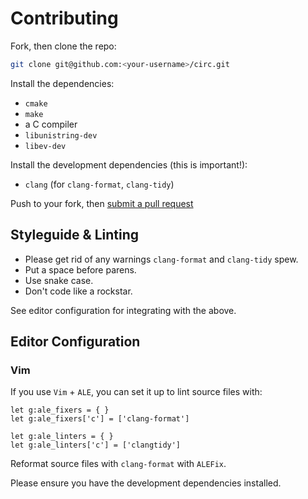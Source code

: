 # Contributing

Fork, then clone the repo:

```bash
git clone git@github.com:<your-username>/circ.git
```

Install the dependencies:

* `cmake`
* `make`
* a C compiler
* `libunistring-dev`
* `libev-dev`

Install the development dependencies (this is important!):

* `clang` (for `clang-format`, `clang-tidy`)

Push to your fork, then [submit a pull request](https://github.com/nihilist-space/circ/compare/)

## Styleguide & Linting

* Please get rid of any warnings `clang-format` and `clang-tidy` spew.
* Put a space before parens.
* Use snake case.
* Don't code like a rockstar.

See editor configuration for integrating with the above.

## Editor Configuration

### Vim

If you use `Vim` + `ALE`, you can set it up to lint source files with:

```viml
let g:ale_fixers = { }
let g:ale_fixers['c'] = ['clang-format']

let g:ale_linters = { }
let g:ale_linters['c'] = ['clangtidy']
```

Reformat source files with `clang-format` with `ALEFix`.

Please ensure you have the development dependencies installed.
